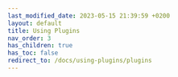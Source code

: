 ```yaml
---
last_modified_date: 2023-05-15 21:39:59 +0200
layout: default
title: Using Plugins
nav_order: 3
has_children: true
has_toc: false
redirect_to: /docs/using-plugins/plugins
---
```

